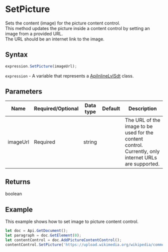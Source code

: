 # SetPicture

Sets the content (image) for the picture content control.\
This method updates the picture inside a content control by setting an image from a provided URL.\
The URL should be an internet link to the image.

## Syntax

```javascript
expression.SetPicture(imageUrl);
```

`expression` - A variable that represents a [ApiInlineLvlSdt](../ApiInlineLvlSdt.md) class.

## Parameters

| **Name** | **Required/Optional** | **Data type** | **Default** | **Description** |
| ------------- | ------------- | ------------- | ------------- | ------------- |
| imageUrl | Required | string |  | The URL of the image to be used for the content control. Currently, only internet URLs are supported. |

## Returns

boolean

## Example

This example shows how to set image to picture content control.

```javascript editor-docx
let doc = Api.GetDocument();
let paragraph = doc.GetElement(0);
let contentControl = doc.AddPictureContentControl();
contentControl.SetPicture('https://upload.wikimedia.org/wikipedia/commons/e/eb/Ash_Tree_-_geograph.org.uk_-_590710.jpg');
```
